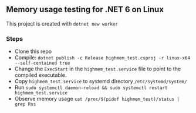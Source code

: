 ## Memory usage testing for .NET 6 on Linux

This project is created with `dotnet new worker`

### Steps
* Clone this repo
* Compile: `dotnet publish -c Release highmem_test.csproj -r linux-x64 --self-contained true`
* Change the `ExecStart` in the `highmem_test.service` file to point to the compiled executable.
* Copy `highmem_test.service` to systemd directory `/etc/systemd/system/`
* Run `sudo systemctl daemon-reload && sudo systemctl restart highmem_test.service`
* Observe memory usage `cat /proc/$(pidof highmem_test)/status | grep Rss`
